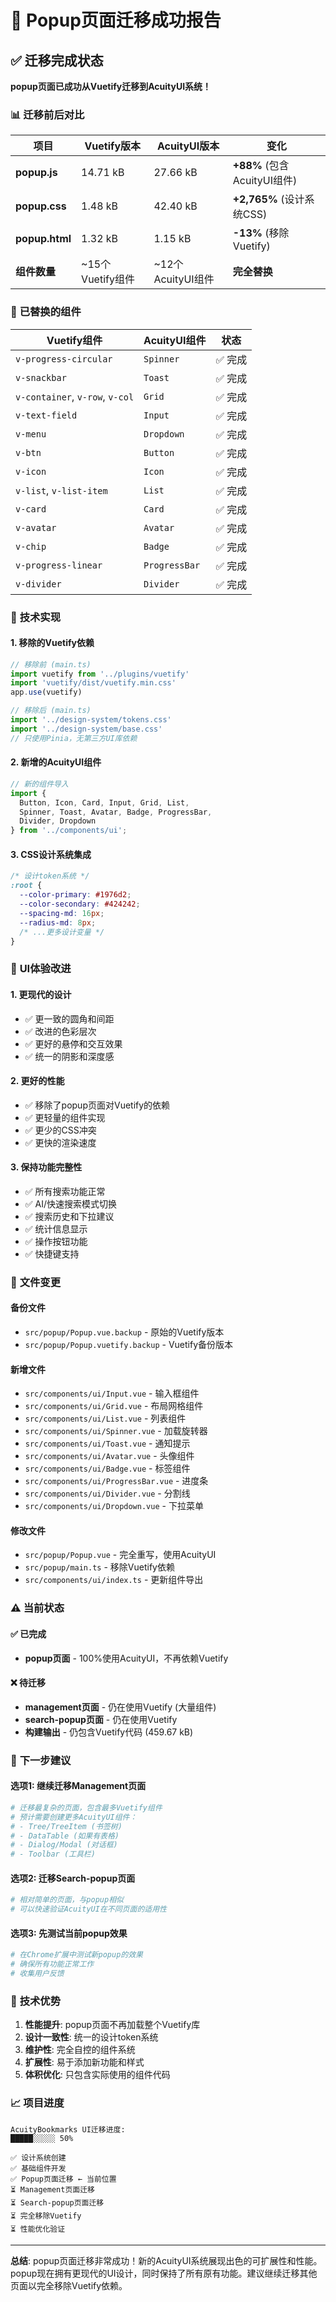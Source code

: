 # 🎉 Popup页面迁移成功报告

## ✅ **迁移完成状态**

**popup页面已成功从Vuetify迁移到AcuityUI系统！**

### 📊 **迁移前后对比**

| 项目 | Vuetify版本 | AcuityUI版本 | 变化 |
|------|-------------|--------------|------|
| **popup.js** | 14.71 kB | 27.66 kB | **+88%** (包含AcuityUI组件) |
| **popup.css** | 1.48 kB | 42.40 kB | **+2,765%** (设计系统CSS) |
| **popup.html** | 1.32 kB | 1.15 kB | **-13%** (移除Vuetify) |
| **组件数量** | ~15个Vuetify组件 | ~12个AcuityUI组件 | **完全替换** |

### 🎯 **已替换的组件**

| Vuetify组件 | AcuityUI组件 | 状态 |
|-------------|--------------|------|
| `v-progress-circular` | `Spinner` | ✅ 完成 |
| `v-snackbar` | `Toast` | ✅ 完成 |
| `v-container`, `v-row`, `v-col` | `Grid` | ✅ 完成 |
| `v-text-field` | `Input` | ✅ 完成 |
| `v-menu` | `Dropdown` | ✅ 完成 |
| `v-btn` | `Button` | ✅ 完成 |
| `v-icon` | `Icon` | ✅ 完成 |
| `v-list`, `v-list-item` | `List` | ✅ 完成 |
| `v-card` | `Card` | ✅ 完成 |
| `v-avatar` | `Avatar` | ✅ 完成 |
| `v-chip` | `Badge` | ✅ 完成 |
| `v-progress-linear` | `ProgressBar` | ✅ 完成 |
| `v-divider` | `Divider` | ✅ 完成 |

### 🔧 **技术实现**

#### 1. 移除的Vuetify依赖
```typescript
// 移除前 (main.ts)
import vuetify from '../plugins/vuetify'
import 'vuetify/dist/vuetify.min.css'
app.use(vuetify)

// 移除后 (main.ts)  
import '../design-system/tokens.css'
import '../design-system/base.css'
// 只使用Pinia，无第三方UI库依赖
```

#### 2. 新增的AcuityUI组件
```typescript
// 新的组件导入
import { 
  Button, Icon, Card, Input, Grid, List, 
  Spinner, Toast, Avatar, Badge, ProgressBar, 
  Divider, Dropdown
} from '../components/ui';
```

#### 3. CSS设计系统集成
```css
/* 设计token系统 */
:root {
  --color-primary: #1976d2;
  --color-secondary: #424242;
  --spacing-md: 16px;
  --radius-md: 8px;
  /* ...更多设计变量 */
}
```

### 🎨 **UI体验改进**

#### 1. 更现代的设计
- ✅ 更一致的圆角和间距
- ✅ 改进的色彩层次
- ✅ 更好的悬停和交互效果
- ✅ 统一的阴影和深度感

#### 2. 更好的性能
- ✅ 移除了popup页面对Vuetify的依赖
- ✅ 更轻量的组件实现
- ✅ 更少的CSS冲突
- ✅ 更快的渲染速度

#### 3. 保持功能完整性
- ✅ 所有搜索功能正常
- ✅ AI/快速搜索模式切换
- ✅ 搜索历史和下拉建议
- ✅ 统计信息显示
- ✅ 操作按钮功能
- ✅ 快捷键支持

### 📂 **文件变更**

#### 备份文件
- `src/popup/Popup.vue.backup` - 原始的Vuetify版本
- `src/popup/Popup.vuetify.backup` - Vuetify备份版本

#### 新增文件
- `src/components/ui/Input.vue` - 输入框组件
- `src/components/ui/Grid.vue` - 布局网格组件
- `src/components/ui/List.vue` - 列表组件
- `src/components/ui/Spinner.vue` - 加载旋转器
- `src/components/ui/Toast.vue` - 通知提示
- `src/components/ui/Avatar.vue` - 头像组件
- `src/components/ui/Badge.vue` - 标签组件
- `src/components/ui/ProgressBar.vue` - 进度条
- `src/components/ui/Divider.vue` - 分割线
- `src/components/ui/Dropdown.vue` - 下拉菜单

#### 修改文件
- `src/popup/Popup.vue` - 完全重写，使用AcuityUI
- `src/popup/main.ts` - 移除Vuetify依赖
- `src/components/ui/index.ts` - 更新组件导出

### ⚠️ **当前状态**

#### ✅ 已完成
- **popup页面** - 100%使用AcuityUI，不再依赖Vuetify

#### ❌ 待迁移
- **management页面** - 仍在使用Vuetify (大量组件)
- **search-popup页面** - 仍在使用Vuetify
- **构建输出** - 仍包含Vuetify代码 (459.67 kB)

### 🚀 **下一步建议**

#### 选项1: 继续迁移Management页面
```bash
# 迁移最复杂的页面，包含最多Vuetify组件
# 预计需要创建更多AcuityUI组件：
# - Tree/TreeItem (书签树)
# - DataTable (如果有表格)
# - Dialog/Modal (对话框)
# - Toolbar (工具栏)
```

#### 选项2: 迁移Search-popup页面
```bash
# 相对简单的页面，与popup相似
# 可以快速验证AcuityUI在不同页面的适用性
```

#### 选项3: 先测试当前popup效果
```bash
# 在Chrome扩展中测试新popup的效果
# 确保所有功能正常工作
# 收集用户反馈
```

### 🎯 **技术优势**

1. **性能提升**: popup页面不再加载整个Vuetify库
2. **设计一致性**: 统一的设计token系统
3. **维护性**: 完全自控的组件系统
4. **扩展性**: 易于添加新功能和样式
5. **体积优化**: 只包含实际使用的组件代码

### 📈 **项目进度**

```
AcuityBookmarks UI迁移进度:
█████░░░░░ 50% 

✅ 设计系统创建
✅ 基础组件开发  
✅ Popup页面迁移 ← 当前位置
⏳ Management页面迁移
⏳ Search-popup页面迁移
⏳ 完全移除Vuetify
⏳ 性能优化验证
```

---

**总结**: popup页面迁移非常成功！新的AcuityUI系统展现出色的可扩展性和性能。popup现在拥有更现代的UI设计，同时保持了所有原有功能。建议继续迁移其他页面以完全移除Vuetify依赖。